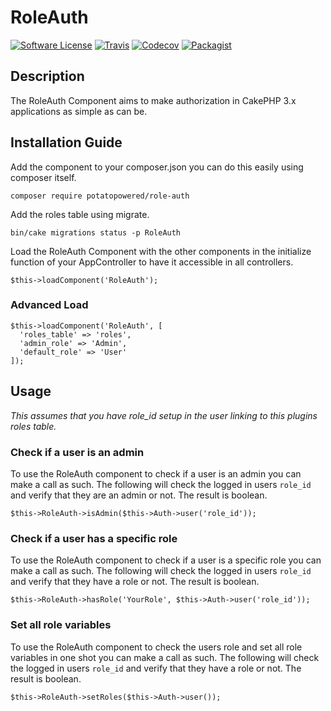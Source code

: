 # RoleAuth
[![Software License](https://img.shields.io/badge/license-MIT-brightgreen.svg?style=flat-square)](LICENSE) 
[![Travis](https://img.shields.io/travis/PotatoPowered/RoleAuth.svg?style=flat-square)](https://travis-ci.org/PotatoPowered/RoleAuth)
[![Codecov](https://img.shields.io/codecov/c/github/PotatoPowered/RoleAuth.svg?style=flat-square)](https://codecov.io/github/PotatoPowered/RoleAuth)
[![Packagist](https://img.shields.io/packagist/dt/potatopowered/role-auth.svg?style=flat-square)](https://packagist.org/packages/potatopowered/role-auth)

## Description
The RoleAuth Component aims to make authorization in CakePHP 3.x applications as simple as can be.

## Installation Guide

Add the component to your composer.json you can do this easily using composer itself.
```
composer require potatopowered/role-auth
```
Add the roles table using migrate.
```
bin/cake migrations status -p RoleAuth
```
Load the RoleAuth Component with the other components in the initialize function of your AppController to have it accessible in all controllers.
```
$this->loadComponent('RoleAuth');
```
### Advanced Load
```
$this->loadComponent('RoleAuth', [
  'roles_table' => 'roles',
  'admin_role' => 'Admin',
  'default_role' => 'User'
]);
```
## Usage
*This assumes that you have role_id setup in the user linking to this plugins roles table.*
### Check if a user is an admin
To use the RoleAuth component to check if a user is an admin you can make a call as such. The following will check the logged in
users `role_id` and verify that they are an admin or not. The result is boolean.
```
$this->RoleAuth->isAdmin($this->Auth->user('role_id'));
```
### Check if a user has a specific role
To use the RoleAuth component to check if a user is a specific role you can make a call as such. The following will check the logged in
users `role_id` and verify that they have a role or not. The result is boolean.
```
$this->RoleAuth->hasRole('YourRole', $this->Auth->user('role_id'));
```
### Set all role variables
To use the RoleAuth component to check the users role and set all role variables in one shot you can make a call as such. The following will check the logged in users `role_id` and verify that they have a role or not. The result is boolean.
```
$this->RoleAuth->setRoles($this->Auth->user());
```

